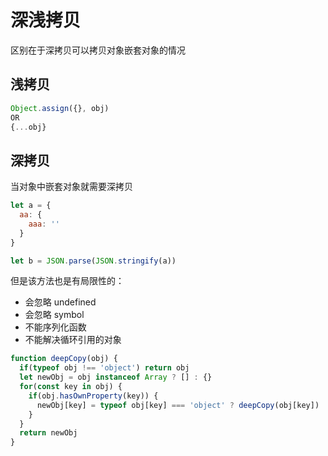 # 深浅拷贝
区别在于深拷贝可以拷贝对象嵌套对象的情况

## 浅拷贝
```js
Object.assign({}, obj)
OR
{...obj}
```

## 深拷贝
当对象中嵌套对象就需要深拷贝
```js
let a = {
  aa: {
    aaa: ''
  }
}

let b = JSON.parse(JSON.stringify(a))
```

但是该方法也是有局限性的：

* 会忽略 undefined
* 会忽略 symbol
* 不能序列化函数
* 不能解决循环引用的对象

```js
function deepCopy(obj) {
  if(typeof obj !== 'object') return obj
  let newObj = obj instanceof Array ? [] : {}
  for(const key in obj) {
    if(obj.hasOwnProperty(key)) {
      newObj[key] = typeof obj[key] === 'object' ? deepCopy(obj[key]) : obj[key]
    }
  }
  return newObj
}
```